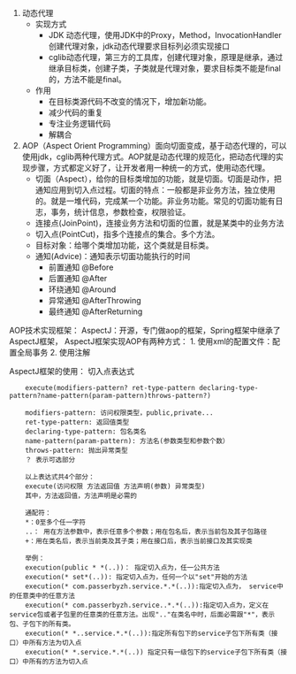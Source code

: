 1. 动态代理 
   - 实现方式
     - JDK 动态代理，使用JDK中的Proxy，Method，InvocationHandler创建代理对象，jdk动态代理要求目标列必须实现接口
     - cglib动态代理，第三方的工具库，创建代理对象，原理是继承，通过继承目标类，创建子类，子类就是代理对象，要求目标类不能是final的，方法不能是final。
   - 作用
     - 在目标类源代码不改变的情况下，增加新功能。
     - 减少代码的重复
     - 专注业务逻辑代码
     - 解耦合
2. AOP（Aspect Orient Programming）面向切面变成，基于动态代理的，可以使用jdk，cglib两种代理方式。AOP就是动态代理的规范化，把动态代理的实现步骤，方式都定义好了，让开发者用一种统一的方式，使用动态代理。
   - 切面（Aspect），给你的目标类增加的功能，就是切面。切面是动作，把通知应用到切入点过程。切面的特点：一般都是非业务方法，独立使用的。就是一堆代码，完成某一个功能。非业务功能。常见的切面功能有日志，事务，统计信息，参数检查，权限验证。
   - 连接点(JoinPoint)，连接业务方法和切面的位置，就是某类中的业务方法
   - 切入点(PointCut)，指多个连接点的集合。多个方法。
   - 目标对象：给哪个类增加功能，这个类就是目标类。
   - 通知(Advice)：通知表示切面功能执行的时间
     - 前置通知 @Before
     - 后置通知 @After
     - 环绕通知 @Around
     - 异常通知 @AfterThrowing
     - 最终通知 @AfterReturning
   
    

AOP技术实现框架：
    AspectJ：开源，专门做aop的框架，Spring框架中继承了AspectJ框架，
    AspectJ框架实现AOP有两种方式：
    1. 使用xml的配置文件：配置全局事务
    2. 使用注解

AspectJ框架的使用：
    切入点表达式

```
    execute(modifiers-pattern? ret-type-pattern declaring-type-pattern?name-pattern(param-pattern)throws-pattern?)
    
    modifiers-pattern: 访问权限类型，public,private...
    ret-type-pattern: 返回值类型
    declaring-type-pattern: 包名类名
    name-pattern(param-pattern): 方法名(参数类型和参数个数）
    throws-pattern: 抛出异常类型   
    ？ 表示可选部分
   
    以上表达式共4个部分：
    execute(访问权限 方法返回值 方法声明(参数) 异常类型)     
    其中，方法返回值，方法声明是必需的
    
    通配符：
    *：0至多个任一字符
    ..： 用在方法参数中，表示任意多个参数；用在包名后，表示当前包及其子包路径
    +：用在类名后，表示当前类及其子类；用在接口后，表示当前接口及其实现类
     
    举例：
    execution(public * *(..))： 指定切入点为，任一公共方法
    execution(* set*(..)): 指定切入点为，任何一个以"set"开始的方法
    execution(* com.passerbyzh.service.*.*(..)):指定切入点为， service中的任意类中的任意方法
    execution(* com.passerbyzh.service..*.*(..)):指定切入点为，定义在service包或者子包里的任意类的任意方法。出现".."在类名中时，后面必需跟"*"，表示包、子包下的所有类。
    execution(* *..service.*.*(..)):指定所有包下的service子包下所有类（接口）中所有方法为切入点
    execution(* *.service.*.*(..)) 指定只有一级包下的service子包下所有类（接口）中所有的方法为切入点
```

    




























    